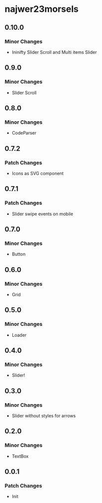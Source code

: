 # najwer23morsels

## 0.10.0

### Minor Changes

- Ininifty Slider Scroll and Multi items Slider

## 0.9.0

### Minor Changes

- Slider Scroll

## 0.8.0

### Minor Changes

- CodeParser

## 0.7.2

### Patch Changes

- Icons as SVG component

## 0.7.1

### Patch Changes

- Slider swipe events on mobile

## 0.7.0

### Minor Changes

- Button

## 0.6.0

### Minor Changes

- Grid

## 0.5.0

### Minor Changes

- Loader

## 0.4.0

### Minor Changes

- Slider!

## 0.3.0

### Minor Changes

- Slider without styles for arrows

## 0.2.0

### Minor Changes

- TextBox

## 0.0.1

### Patch Changes

- Init

